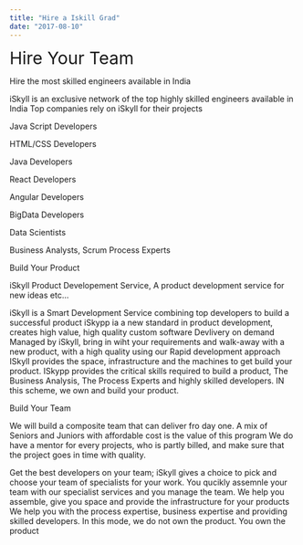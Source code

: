 ```yaml
---
title: "Hire a Iskill Grad"
date: "2017-08-10"
---
```

<div style="font-size:30px">
Hire Your Team
</div>


Hire the most skilled engineers available in India

iSkyll is an exclusive network of the top highly skilled engineers available in India
Top companies rely on iSkyll for their projects

Java Script Developers

HTML/CSS Developers

Java Developers

React Developers

Angular Developers

BigData Developers

Data Scientists

Business Analysts, Scrum Process Experts

Build Your Product

iSkyll Product Developement Service, A product development service for new ideas etc...

iSkyll is a Smart Development Service combining top developers to build a successful product
iSkypp ia a new standard in product development, creates high value, high quality custom software Devlivery on demand
Managed by iSkyll, bring in wiht your requirements and walk-away with a new product, with a high quality using our Rapid development approach
ISkyll provides the space, infrastructure and the machines to get build your product.
ISkypp provides the critical skills required to build a product, The Business Analysis, The Process Experts and highly skilled developers. IN this scheme, we own and build your product.

Build Your Team

We will build a composite team that can deliver fro day one.
A mix of Seniors and Juniors with affordable cost is the value of this program
We do have a mentor for every projects, who is partly billed, and make sure that the project goes in time with quality.

Get the best developers on your team; iSkyll gives a choice to pick and choose your team of specialists for your work.
You qucikly assemnle your team with our specialist services and you manage the team.
We help you assemble, give you space and provide the infrastructure for your products
We help you with the process expertise, business expertise and providing skilled developers.
In this mode, we do not own the product. You own the product
